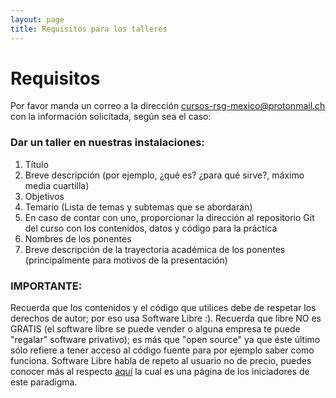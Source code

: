 ```yaml
---
layout: page
title: Requisitos para los talleres
---
```


# Requisitos
Por favor manda un correo a la dirección cursos-rsg-mexico@protonmail.ch con la información solicitada, según sea el caso:


### Dar un taller en nuestras instalaciones:

1. Título
2. Breve descripción (por ejemplo, ¿qué es? ¿para qué sirve?, máximo media cuartilla)
3. Objetivos
4. Temario (Lista de temas y subtemas que se abordarán)
5. En caso de contar con uno, proporcionar la dirección al repositorio Git del curso con los contenidos, datos y código para la práctica 
6. Nombres de los ponentes
7. Breve descripción de la trayectoria académica de los ponentes (principalmente para motivos de la presentación)

### 

### IMPORTANTE:

Recuerda que los contenidos y el código que utilices debe de respetar los derechos de autor; por eso usa Software Libre :). Recuerda que libre NO es GRATIS (el software libre se puede vender o alguna empresa te puede "regalar" software privativo); es más que "open source" ya que éste último sólo refiere a tener acceso al código fuente para por ejemplo saber como funciona. Software Libre habla de repeto al usuario no de precio, puedes conocer más al respecto [aquí](https://www.gnu.org/philosophy/free-sw.es.html) la cual es una página de los iniciadores de este paradigma. 
